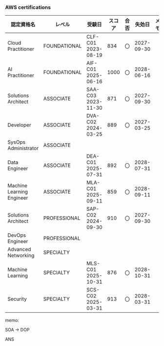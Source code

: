 ### AWS certifications

| 認定資格名                | レベル       | 受験日             | スコア | 合否 | 失効日     | メモ |
| ------------------------- | ------------ | ------------------ | ------ | ---- | ---------- | ---- |
| Cloud Practitioner        | FOUNDATIONAL | CLF-C01 2023-08-19 | 834    | 〇   | 2027-09-30 |      |
| AI Practitioner           | FOUNDATIONAL | AIF-C01 2025-06-16 | 1000   | 〇   | 2028-06-16 |      |
| Solutions Architect       | ASSOCIATE    | SAA-C03 2023-11-30 | 871    | 〇   | 2027-09-30 |      |
| Developer                 | ASSOCIATE    | DVA-C02 2024-03-25 | 889    | 〇   | 2027-03-25 |      |
| SysOps Administrator      | ASSOCIATE    |                    |        |      |            |      |
| Data Engineer             | ASSOCIATE    | DEA-C01 2025-07-31 | 892    | 〇   | 2028-07-31 |      |
| Machine Learning Engineer | ASSOCIATE    | MLA-C01 2025-09-11 | 859    | 〇   | 2028-09-11 |      |
| Solutions Architect       | PROFESSIONAL | SAP-C02 2024-09-30 | 910    | 〇   | 2027-09-30 |      |
| DevOps Engineer           | PROFESSIONAL |                    |        |      |            |      |
| Advanced Networking       | SPECIALTY    |                    |        |      |            |      |
| Machine Learning          | SPECIALTY    | MLS-C01 2025-10-31 | 876    | 〇   | 2028-10-31 |      |
| Security                  | SPECIALTY    | SCS-C02 2025-03-31 | 913    | 〇   | 2028-03-31 |      |

memo:

SOA -> DOP

ANS
